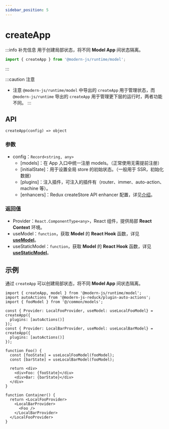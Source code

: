 ```yaml
---
sidebar_position: 5
---
```


# createApp

:::info 补充信息
用于创建局部状态，将不同 **Model App** 间状态隔离。
```ts
import { createApp } from '@modern-js/runtime/model';
```
:::

:::caution 注意
- 注意 `@modern-js/runtime/model` 中导出的 `createApp` 用于管理状态，而 `@modern-js/runtime` 导出的 `createApp` 用于管理更下层的运行时，两者功能不同。
:::

## API

`createApp(config) => object`
### 参数

- config：`Record<string, any>`
  - [models]：在 App 入口中统一注册 models。（正常使用无需提前注册）
  <!-- TODO: 注册有什么用？ -->
  - [initialState]：用于设置全局 store 的初始状态。（一般用于 SSR，初始化数据）
  - [plugins]：注入插件，可注入的插件有（router、immer、auto-action、machine  等）。
  <!-- TODO: 插件列表、链接 -->
  - [enhancers]：Redux createStore API enhancer 配置，详见[介绍](https://redux.js.org/api/createstore)。

### 返回值

- Provider：`React.ComponentType<any>`，React 组件，提供局部 **React Context** 环境。
- useModel：`function`，获取 **Model** 的 **React Hook** 函数，详见 [**useModel**](../container/use-model.md)。
- useStaticModel：`function`，获取 **Model** 的 **React Hook** 函数，详见 [**useStaticModel**](../container/use-static-model.md)。

## 示例

通过 `createApp` 可以创建局部状态，将不同 **Model App** 间状态隔离。

```tsx
import { createApp, model } from '@modern-js/runtime/model';
import autoActions from '@modern-js-reduck/plugin-auto-actions';
import { fooModel } from '@/common/models';

const { Provider: LocalFooProvider, useModel: useLocalFooModel} = createApp({
  plugins: [autoActions()]
});
const { Provider: LocalBarProvider, useModel: useLocalBarModel} = createApp({
  plugins: [autoActions()]
});

function Foo() {
  const [fooState] = useLocalFooModel(fooModel);
  const [barState] = useLocalBarModel(fooModel);

  return <div>
    <div>Foo: {fooState}</div>
    <div>Bar: {barState}</div>
  </div>
}

function Container() {
  return <LocalFooProvider>
    <LocalBarProvider>
      <Foo />
    </LocalBarProvider>
  </LocalFooProvider>
}
```
